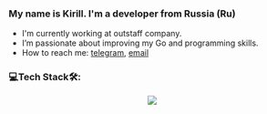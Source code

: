 ### My name is Kirill. I'm a developer from Russia (Ru)
- I'm currently working at outstaff company.
- I’m passionate about improving my Go and programming skills.
- How to reach me: [telegram](t.me/KentoNion), [email](mrKentoNion@gmail.com)
  
### 💻Tech Stack🛠:

<p align="center">
  <img src="https://skillicons.dev/icons?i=golang,ubuntu,arch,windows,postgres,sqlite,docker,postman,obsidian," />
</p>
